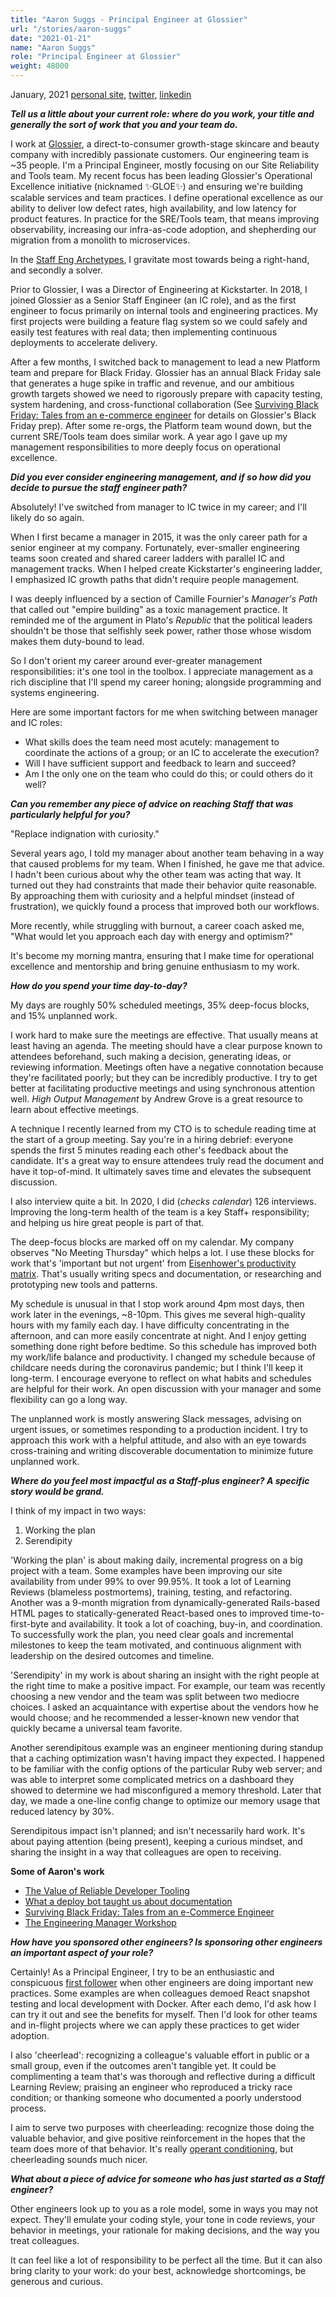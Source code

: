 ```yaml
---
title: "Aaron Suggs - Principal Engineer at Glossier"
url: "/stories/aaron-suggs"
date: "2021-01-21"
name: "Aaron Suggs"
role: "Principal Engineer at Glossier"
weight: 48000
---
```



<span class="date fr">January, 2021</span>
[personal site](https://aaronsuggs.org),
[twitter](https://twitter.com/ktheory),
[linkedin](https://www.linkedin.com/in/aaronsuggs/)

**_Tell us a little about your current role: where do you work, your title and generally the sort of work that you and your team do._**

I work at [Glossier](https://www.glossier.com), a direct-to-consumer growth-stage skincare and beauty company with incredibly passionate customers. Our engineering team is ~35 people. I'm a Principal Engineer, mostly focusing on our Site Reliability and Tools team. My recent focus has been leading Glossier's Operational Excellence initiative (nicknamed ✨GLOE✨) and ensuring we're building scalable services and team practices. I define operational excellence as our ability to deliver low defect rates, high availability, and low latency for product features. In practice for the SRE/Tools team, that means improving observability, increasing our infra-as-code adoption, and shepherding our migration from a monolith to microservices.

In the [Staff Eng Archetypes](https://staffeng.com/guides/staff-archetypes), I gravitate most towards being a right-hand, and secondly a solver.

Prior to Glossier, I was a Director of Engineering at Kickstarter. In 2018, I joined Glossier as a Senior Staff Engineer (an IC role), and as the first engineer to focus primarily on internal tools and engineering practices. My first projects were building a feature flag system so we could safely and easily test features with real data; then implementing continuous deployments to accelerate delivery.

After a few months, I switched back to management to lead a new Platform team and prepare for Black Friday. Glossier has an annual Black Friday sale that generates a huge spike in traffic and revenue, and our ambitious growth targets showed we need to rigorously prepare with capacity testing, system hardening, and cross-functional collaboration (See [Surviving Black Friday: Tales from an e-commerce engineer](https://www.youtube.com/watch?v=Jy_-l3v9zsY) for details on Glossier's Black Friday prep). After some re-orgs, the Platform team wound down, but the current SRE/Tools team does similar work. A year ago I gave up my management responsibilities to more deeply focus on operational excellence.

**_Did you ever consider engineering management, and if so how did you decide to pursue the staff engineer path?_**

Absolutely! I've switched from manager to IC twice in my career; and I'll likely do so again.

When I first became a manager in 2015, it was the only career path for a senior engineer at my company. Fortunately, ever-smaller engineering teams soon created and shared career ladders with parallel IC and management tracks. When I helped create Kickstarter's engineering ladder, I emphasized IC growth paths that didn't require people management.

I was deeply influenced by a section of Camille Fournier's _Manager's Path_ that called out "empire building" as a toxic management practice. It reminded me of the argument in Plato's _Republic_ that the political leaders shouldn't be those that selfishly seek power, rather those whose wisdom makes them duty-bound to lead.

So I don't orient my career around ever-greater management responsibilities: it's one tool in the toolbox. I appreciate management as a rich discipline that I'll spend my career honing; alongside programming and systems engineering.

Here are some important factors for me when switching between manager and IC roles:
* What skills does the team need most acutely: management to coordinate the actions of a group; or an IC to accelerate the execution?
* Will I have sufficient support and feedback to learn and succeed?
* Am I the only one on the team who could do this; or could others do it well?

**_Can you remember any piece of advice on reaching Staff that was particularly helpful for you?_**

"Replace indignation with curiosity."

Several years ago, I told my manager about another team behaving in a way that caused problems for my team. When I finished, he gave me that advice.  I hadn't been curious about why the other team was acting that way. It turned out they had constraints that made their behavior quite reasonable. By approaching them with curiosity and a helpful mindset (instead of frustration), we quickly found a process that improved both our workflows.

More recently, while struggling with burnout, a career coach asked me, "What would let you approach each day with energy and optimism?"

It's become my morning mantra, ensuring that I make time for operational excellence and mentorship and bring genuine enthusiasm to my work.

**_How do you spend your time day-to-day?_**

My days are roughly 50% scheduled meetings, 35% deep-focus blocks, and 15% unplanned work.

I work hard to make sure the meetings are effective. That usually means at least having an agenda. The meeting should have a clear purpose known to attendees beforehand, such making a decision, generating ideas, or reviewing information. Meetings often have a negative connotation because they're facilitated poorly; but they can be incredibly productive. I try to get better at facilitating productive meetings and using synchronous attention well. _High Output Management_ by Andrew Grove is a great resource to learn about effective meetings.

A technique I recently learned from my CTO is to schedule reading time at the start of a group meeting. Say you're in a hiring debrief: everyone spends the first 5 minutes reading each other's feedback about the candidate. It's a great way to ensure attendees truly read the document and have it top-of-mind. It ultimately saves time and elevates the subsequent discussion.

I also interview quite a bit. In 2020, I did (*checks calendar*) 126 interviews. Improving the long-term health of the team is a key Staff+ responsibility; and helping us hire great people is part of that.

The deep-focus blocks are marked off on my calendar. My company observes "No Meeting Thursday" which helps a lot. I use these blocks for work that's 'important but not urgent' from [Eisenhower's productivity matrix](https://www.eisenhower.me/eisenhower-matrix/). That's usually writing specs and documentation, or researching and prototyping new tools and patterns.

My schedule is unusual in that I stop work around 4pm most days, then work later in the evenings, ~8-10pm. This gives me several high-quality hours with my family each day. I have difficulty concentrating in the afternoon, and can more easily concentrate at night. And I enjoy getting something done right before bedtime. So this schedule has improved both my work/life balance and productivity. I changed my schedule because of childcare needs during the coronavirus pandemic; but I think I'll keep it long-term. I encourage everyone to reflect on what habits and schedules are helpful for their work. An open discussion with your manager and some flexibility can go a long way.

The unplanned work is mostly answering Slack messages, advising on urgent issues, or sometimes responding to a production incident. I try to approach this work with a helpful attitude, and also with an eye towards cross-training and writing discoverable documentation to minimize future unplanned work.

**_Where do you feel most impactful as a Staff-plus engineer? A specific story would be grand._**

I think of my impact in two ways:
1. Working the plan
2. Serendipity

'Working the plan' is about making daily, incremental progress on a big project with a team. Some examples have been improving our site availability from under 99% to over 99.95%. It took a lot of Learning Reviews (blameless postmortems), training, testing, and refactoring. Another was a 9-month migration from dynamically-generated Rails-based HTML pages to statically-generated React-based ones to improved time-to-first-byte and availability. It took a lot of coaching, buy-in, and coordination. To successfully work the plan, you need clear goals and incremental milestones to keep the team motivated, and continuous alignment with leadership on the desired outcomes and timeline.

'Serendipity' in my work is about sharing an insight with the right people at the right time to make a positive impact. For example, our team was recently choosing a new vendor and the team was split between two mediocre choices. I asked an acquaintance with expertise about the vendors how he would choose; and he recommended a lesser-known new vendor that quickly became a universal team favorite.

Another serendipitous example was an engineer mentioning during standup that a caching optimization wasn't having impact they expected. I happened to be familiar with the config options of the particular Ruby web server; and was able to interpret some complicated metrics on a dashboard they showed to determine we had misconfigured a memory threshold. Later that day, we made a one-line config change to optimize our memory usage that reduced latency by 30%.

Serendipitous impact isn't planned; and isn't necessarily hard work. It's about paying attention (being present), keeping a curious mindset, and sharing the insight in a way that colleagues are open to receiving.

<div class="pull">
<p><strong>Some of Aaron&#39;s work</strong></p>

* [The Value of Reliable Developer Tooling](https://kickstarter.engineering/the-value-of-reliable-developer-tooling-e94791d1482e)
* [What a deploy bot taught us about documentation](https://increment.com/documentation/what-a-deploy-bot-taught-glossier-about-documentation/)
* [Surviving Black Friday: Tales from an e-Commerce Engineer](https://www.youtube.com/watch?v=Jy_-l3v9zsY)
* [The Engineering Manager Workshop](https://medium.com/glossier/the-engineering-manager-workshop-82383f810549)

</div>

**_How have you sponsored other engineers? Is sponsoring other engineers an important aspect of your role?_**

Certainly! As a Principal Engineer, I try to be an enthusiastic and conspicuous [first follower](https://sive.rs/ff) when other engineers are doing important new practices. Some examples are when colleagues demoed React snapshot testing and local development with Docker. After each demo, I'd ask how I can try it out and see the benefits for myself. Then I'd look for other teams and in-flight projects where we can apply these practices to get wider adoption.

I also 'cheerlead': recognizing a colleague's valuable effort in public or a small group, even if the outcomes aren't tangible yet. It could be complimenting a team that's was thorough and reflective during a difficult Learning Review; praising an engineer who reproduced a tricky race condition; or thanking someone who documented a poorly understood process.

I aim to serve two purposes with cheerleading: recognize those doing the valuable behavior, and give positive reinforcement in the hopes that the team does more of that behavior. It's really [operant conditioning](https://en.wikipedia.org/wiki/Operant_conditioning), but cheerleading sounds much nicer.

**_What about a piece of advice for someone who has just started as a Staff engineer?_**

Other engineers look up to you as a role model, some in ways you may not expect. They'll emulate your coding style, your tone in code reviews, your behavior in meetings, your rationale for making decisions, and the way you treat colleagues.

It can feel like a lot of responsibility to be perfect all the time. But it can also bring clarity to your work: do your best, acknowledge shortcomings, be generous and curious.

